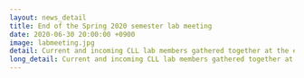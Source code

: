 ```yaml
---
layout: news_detail
title: End of the Spring 2020 semester lab meeting
date: 2020-06-30 20:00:00 +0900
image: labmeeting.jpg
detail: Current and incoming CLL lab members gathered together at the end of the semester lab meeting in the morning. After having lunch together, CLL members and Professor Yim visited the Arario Museum in Space, where they enjoyed the contemporary art collections.
long_detail: Current and incoming CLL lab members gathered together at the end of the semester lab meeting in the morning. After having lunch together, CLL members and Professor Yim visited the Arario Museum in Space, and they enjoyed the contemporary art collections.<br>Also, some great news, Professor Yim has officially been promoted from her past position of Associate Professor to her current position of Professor!<br>Congratulations, Professor Yim! 
---
```


